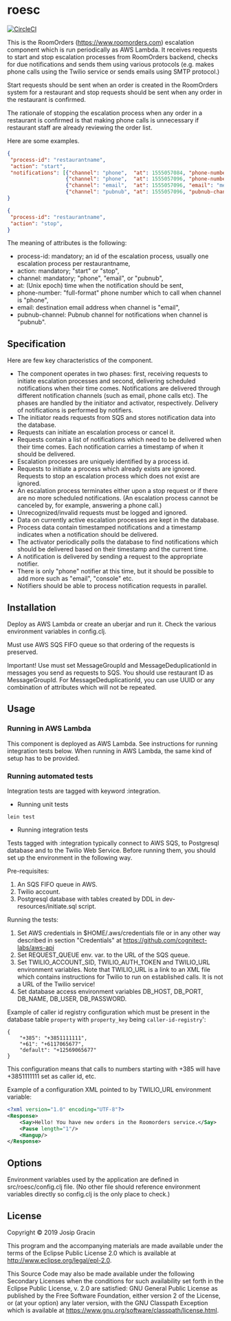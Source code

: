 # roesc

[![CircleCI](https://circleci.com/gh/Ingemark/roesc.svg?style=svg)](https://circleci.com/gh/Ingemark/roesc)

This is the RoomOrders (https://www.roomorders.com) escalation component which
is run periodically as AWS Lambda. It receives requests to start and stop
escalation processes from RoomOrders backend, checks for due notifications and
sends them using various protocols (e.g. makes phone calls using the Twilio
service or sends emails using SMTP protocol.)

Start requests should be sent when an order is created in the RoomOrders system
for a restaurant and stop requests should be sent when any order in the restaurant is confirmed. 

The rationale of stopping the escalation process when any order in a restaurant
is confirmed is that making phone calls is unnecessary if restaurant staff are
already reviewing the order list.

Here are some examples.

```json
{
 "process-id": "restaurantname",
 "action": "start",
 "notifications": [{"channel": "phone",  "at": 1555057084, "phone-number": "+3851111111"},
                   {"channel": "phone",  "at": 1555057096, "phone-number": "+3851111111"},
                   {"channel": "email",  "at": 1555057096, "email": "me@example.org"},
                   {"channel": "pubnub", "at": 1555057096, "pubnub-channel": "ch13234"}]
}
```

```json
{
 "process-id": "restaurantname",
 "action": "stop",
}
```

The meaning of attributes is the following:
- process-id: mandatory; an id of the escalation process, usually one escalation process per restaurantname,
- action: mandatory; "start" or "stop",
- channel: mandatory; "phone", "email", or "pubnub",
- at: (Unix epoch) time when the notification should be sent,
- phone-number: "full-format" phone number which to call when channel is "phone",
- email: destination email address when channel is "email",
- pubnub-channel: Pubnub channel for notifications when channel is "pubnub".

## Specification

Here are few key characteristics of the component.

* The component operates in two phases: first, receiving requests to initiate
  escalation processes and second, delivering scheduled notifications when their
  time comes. Notifications are delivered through different notification
  channels (such as email, phone calls etc). The phases are handled by the
  initiator and activator, respectively. Delivery of notifications is performed
  by notifiers.
* The initiator reads requests from SQS and stores notification data into the
  database.
* Requests can initiate an escalation process or cancel it.
* Requests contain a list of notifications which need to be delivered when their
  time comes. Each notification carries a timestamp of when it should be
  delivered.
* Escalation processes are uniquely identified by a process id. 
* Requests to initiate a process which already exists are ignored. Requests to
  stop an escalation process which does not exist are ignored.
* An escalation process terminates either upon a stop request or if there are no
  more scheduled notifications. (An escalation process cannot be canceled by,
  for example, answering a phone call.)
* Unrecognized/invalid requests must be logged and ignored.
* Data on currently active escalation processes are kept in the database.
* Process data contain timestamped notifications and a timestamp indicates when
  a notification should be delivered.
* The activator periodically polls the database to find notifications which
  should be delivered based on their timestamp and the current time.
* A notification is delivered by sending a request to the appropriate notifier.
* There is only "phone" notifier at this time, but it should be possible to add
  more such as "email", "console" etc.
* Notifiers should be able to process notification requests in parallel.

## Installation

Deploy as AWS Lambda or create an uberjar and run it. Check the various
environment variables in config.clj.

Must use AWS SQS FIFO queue so that ordering of the requests is preserved.

Important! Use must set MessageGroupId and MessageDeduplicationId in messages
you send as requests to SQS. You should use restaurant ID as MessageGroupId. For
MessageDeduplicationId, you can use UUID or any combination of attributes which
will not be repeated.

## Usage

### Running in AWS Lambda

This component is deployed as AWS Lambda. See instructions for running
integration tests below. When running in AWS Lambda, the same kind of setup has
to be provided.

### Running automated tests

Integration tests are tagged with keyword :integration.

* Running unit tests

```
lein test
```

* Running integration tests

Tests tagged with :integration typically connect to AWS SQS, to Postgresql
database and to the Twilio Web Service. Before running them, you should set up
the environment in the following way.

Pre-requisites:

1. An SQS FIFO queue in AWS.
2. Twilio account.
3. Postgresql database with tables created by DDL in dev-resources/initiate.sql
   script.

Running the tests:

1. Set AWS credentials in $HOME/.aws/credentials file or in any other way
   described in section "Credentials" at
   https://github.com/cognitect-labs/aws-api
2. Set REQUEST_QUEUE env. var. to the URL of the SQS queue.
3. Set TWILIO_ACCOUNT_SID, TWILIO_AUTH_TOKEN and TWILIO_URL environment
   variables. Note that TWILIO_URL is a link to an XML file which contains
   instructions for Twilio to run on established calls. It is not a URL of the
   Twilio service!
4. Set database access environment variables DB_HOST, DB_PORT, DB_NAME, DB_USER,
   DB_PASSWORD.

Example of caller id registry configuration which must be present in the
database table `property` with `property_key` being `caller-id-registry`':

```
{
    "+385": "+3851111111",
    "+61": "+6117065677",
    "default": "+12569065677"
}
```

This configuration means that calls to numbers starting with +385 will have
+3851111111 set as caller id, etc.

Example of a configuration XML pointed to by TWILIO_URL environment variable:

```xml
<?xml version="1.0" encoding="UTF-8"?>
<Response>
    <Say>Hello! You have new orders in the Roomorders service.</Say>
    <Pause length="1"/>
    <Hangup/>
</Response>
```


## Options

Environment variables used by the application are defined in
src/roesc/config.clj file. (No other file should reference environment variables
directly so config.clj is the only place to check.)

## License

Copyright © 2019 Josip Gracin

This program and the accompanying materials are made available under the
terms of the Eclipse Public License 2.0 which is available at
http://www.eclipse.org/legal/epl-2.0.

This Source Code may also be made available under the following Secondary
Licenses when the conditions for such availability set forth in the Eclipse
Public License, v. 2.0 are satisfied: GNU General Public License as published by
the Free Software Foundation, either version 2 of the License, or (at your
option) any later version, with the GNU Classpath Exception which is available
at https://www.gnu.org/software/classpath/license.html.
